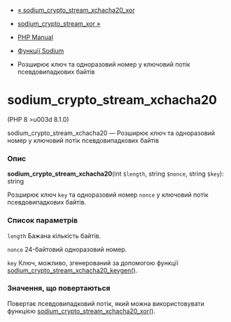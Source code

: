 - [«
sodium_crypto_stream_xchacha20_xor](function.sodium-crypto-stream-xchacha20-xor.md)
- [sodium_crypto_stream_xor »](function.sodium-crypto-stream-xor.md)

- [PHP Manual](index.md)
- [Функції Sodium](ref.sodium.md)
- Розширює ключ та одноразовий номер у ключовий потік псевдовипадкових
байтів

# sodium_crypto_stream_xchacha20

(PHP 8 \>u003d 8.1.0)

sodium_crypto_stream_xchacha20 — Розширює ключ та одноразовий номер у
ключовий потік псевдовипадкових байтів

### Опис

**sodium_crypto_stream_xchacha20**(int `$length`, string `$nonce`,
string `$key`): string

Розширює ключ `key` та одноразовий номер `nonce` у ключовий потік
псевдовипадкових байтів.

### Список параметрів

`length`
Бажана кількість байтів.

`nonce`
24-байтовий одноразовий номер.

`key`
Ключ, можливо, згенерований за допомогою функції
[sodium_crypto_stream_xchacha20_keygen()](function.sodium-crypto-stream-xchacha20-keygen.md).

### Значення, що повертаються

Повертає псевдовипадковий потік, який можна використовувати функцією
[sodium_crypto_stream_xchacha20_xor()](function.sodium-crypto-stream-xchacha20-xor.md).
